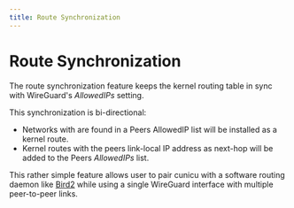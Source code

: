 ```yaml
---
title: Route Synchronization
---
```


# Route Synchronization

The route synchronization feature keeps the kernel routing table in sync with WireGuard's _AllowedIPs_ setting.

This synchronization is bi-directional:
-   Networks with are found in a Peers AllowedIP list will be installed as a kernel route.
-   Kernel routes with the peers link-local IP address as next-hop will be added to the Peers _AllowedIPs_ list.

This rather simple feature allows user to pair cunicu with a software routing daemon like [Bird2](https://bird.network.cz/) while using a single WireGuard interface with multiple peer-to-peer links.
